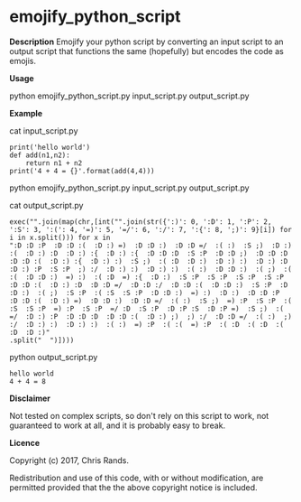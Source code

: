 # emojify_python_script

**Description**
Emojify your python script by converting an input script to an output script that functions the same (hopefully) but encodes the code as emojis.

**Usage**

python emojify_python_script.py input_script.py output_script.py

**Example**

cat input_script.py 

    print('hello world')
    def add(n1,n2):
        return n1 + n2
    print('4 + 4 = {}'.format(add(4,4)))

python emojify_python_script.py input_script.py output_script.py

cat output_script.py 

    exec("".join(map(chr,[int("".join(str({':)': 0, ':D': 1, ':P': 2, ':S': 3, ':(': 4, '=)': 5, '=/': 6, ':/': 7, ':{': 8, ';)': 9}[i]) for i in x.split())) for x in 
    ":D :D :P  :D :D :(  :D :) =)  :D :D :)  :D :D =/  :( :)  :S ;)  :D :) :(  :D :) :D  :D :) :{  :D :) :{  :D :D :D  :S :P  :D :D ;)  :D :D :D  :D :D :(  :D :) :{  :D :) :)  :S ;)  :( :D  :D :)  :D :) :)  :D :) :D  :D :) :P  :S :P  ;) :/  :D :) :)  :D :) :)  :( :)  :D :D :)  :( ;)  :( :(  :D :D :)  =) :)  :( :D  =) :{  :D :)  :S :P  :S :P  :S :P  :S :P  :D :D :(  :D :) :D  :D :D =/  :D :D :/  :D :D :(  :D :D :)  :S :P  :D :D :)  :( ;)  :S :P  :( :S  :S :P  :D :D :)  =) :)  :D :)  :D :D :P  :D :D :(  :D :) =)  :D :D :)  :D :D =/  :( :)  :S ;)  =) :P  :S :P  :( :S  :S :P  =) :P  :S :P  =/ :D  :S :P  :D :P :S  :D :P =)  :S ;)  :( =/  :D :) :P  :D :D :D  :D :D :(  :D :) ;)  ;) :/  :D :D =/  :( :)  ;) :/  :D :) :)  :D :) :)  :( :)  =) :P  :( :(  =) :P  :( :D  :( :D  :( :D  :D :)"
    .split("  ")])))

python output_script.py 

    hello world
    4 + 4 = 8

**Disclaimer**

Not tested on complex scripts, so don't rely on this script to work, not guaranteed to work at all, and it is probably easy to break.


**Licence**

Copyright (c) 2017, Chris Rands.

Redistribution and use of this code, with or without modification, are permitted provided that the the above copyright notice is included.
